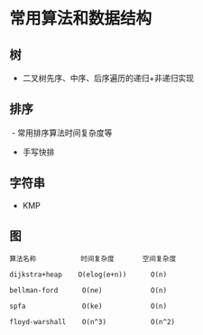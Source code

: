 # 常用算法和数据结构

## 树
 - 二叉树先序、中序、后序遍历的递归+非递归实现

## 排序
 - 常用排序算法时间复杂度等
 - 手写快排

## 字符串
 - KMP

## 图
```
算法名称           时间复杂度       空间复杂度

dijkstra+heap    O(elog(e+n))      O(n)

bellman-ford      O(ne)            O(n)

spfa              O(ke)            O(n)

floyd-warshall    O(n^3)           O(n^2)
```
